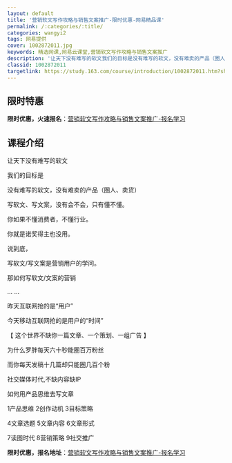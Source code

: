 ```yaml
---
layout: default
title: '营销软文写作攻略与销售文案推广-限时优惠-网易精品课'
permalink: /:categories/:title/
categories: wangyi2
tags: 网易提供
cover: 1002872011.jpg
keywords: 精选网课,网易云课堂,营销软文写作攻略与销售文案推广
description: '让天下没有难写的软文我们的目标是没有难写的软文，没有难卖的产品（圈人、卖货）写软文、写文案，没有会不会，只有懂不懂。你如'
classid: 1002872011
targetlink: https://study.163.com/course/introduction/1002872011.htm?share=1&shareId=1025206652&utm_campaign=share&utm_medium=iphoneShare&utm_source=&utm_u=1025206652
---
```


## 限时特惠

**限时优惠，火速报名**：[营销软文写作攻略与销售文案推广-报名学习](https://study.163.com/course/introduction/1002872011.htm?share=1&shareId=1025206652&utm_campaign=share&utm_medium=iphoneShare&utm_source=&utm_u=1025206652)

## 课程介绍

让天下没有难写的软文

我们的目标是

没有难写的软文，没有难卖的产品（圈人、卖货）



写软文、写文案，没有会不会，只有懂不懂。

你如果不懂消费者，不懂行业。

你就是诺奖得主也没用。

说到底，

写软文/写文案是营销用户的学问。

那如何写软文/文案的营销

... ...

昨天互联网抢的是“用户”

今天移动互联网抢的是用户的“时间”



【 这个世界不缺你一篇文章、一个策划、一组广告 】

为什么罗胖每天六十秒能圈百万粉丝

而你每天发稿十几篇却只能圈几百个粉

社交媒体时代,不缺内容缺IP 



如何用产品思维去写文章

1产品思维   2创作动机   3目标策略

4文章选题   5文章内容   6文章形式

7读图时代   8营销策略   9社交推广

**限时优惠，报名地址**：[营销软文写作攻略与销售文案推广-报名学习](https://study.163.com/course/introduction/1002872011.htm?share=1&shareId=1025206652&utm_campaign=share&utm_medium=iphoneShare&utm_source=&utm_u=1025206652)


